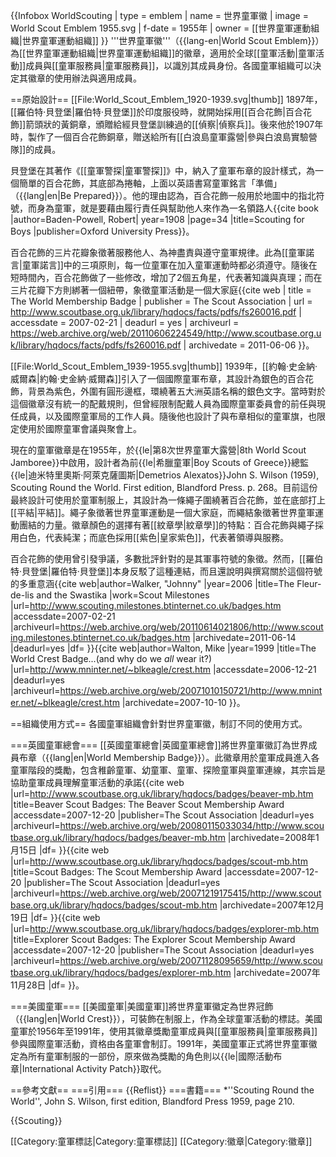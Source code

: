 {{Infobox WorldScouting
| type = emblem
| name = 世界童軍徽
| image = World Scout Emblem 1955.svg
| f-date = 1955年
| owner = [[世界童軍運動組織|世界童軍運動組織]]
}}
'''世界童軍徽'''（{{lang-en|World Scout Emblem}}）為[[世界童軍運動組織|世界童軍運動組織]]的徽章，適用於全球[[童軍活動|童軍活動]]成員與[[童軍服務員|童軍服務員]]，以識別其成員身份。各國童軍組織可以決定其徽章的使用辦法與適用成員。

==原始設計==
[[File:World_Scout_Emblem_1920-1939.svg|thumb]]
1897年，[[羅伯特·貝登堡|羅伯特·貝登堡]]於印度服役時，就開始採用[[百合花飾|百合花飾]]箭頭狀的黃銅章，頒贈給經貝登堡訓練過的[[偵察|偵察兵]]。後來他於1907年時，製作了一個百合花飾銅章，贈送給所有[[白浪島童軍露營|參與白浪島實驗營隊]]的成員<ref name="walker" />。

貝登堡在其著作《[[童軍警探|童軍警探]]》中，納入了童軍布章的設計樣式，為一個簡單的百合花飾，其底部為捲軸，上面以英語書寫童軍銘言「準備」（{{lang|en|Be Prepared}}）。他的理由認為，百合花飾一般用於地圖中的指北符號，而身為童軍，就是要藉由履行責任與幫助他人來作為一名領路人<ref name="sfb">{{cite book |author=Baden-Powell, Robert| year=1908 |page=34 |title=Scouting for Boys |publisher=Oxford University Press}}</ref>。

百合花飾的三片花瓣象徵著服務他人、為神盡責與遵守童軍規律。此為[[童軍諾言|童軍諾言]]中的三項原則，每一位童軍在加入童軍運動時都必須遵守。隨後在短時間內，百合花飾做了一些修改，增加了2個五角星，代表著知識與真理；而在三片花瓣下方則綁著一個紐帶，象徵童軍活動是一個大家庭<ref name="tsa_worldbadge">{{cite web | title = The World Membership Badge | publisher = The Scout Association | url = http://www.scoutbase.org.uk/library/hqdocs/facts/pdfs/fs260016.pdf | accessdate = 2007-02-21 | deadurl = yes | archiveurl = https://web.archive.org/web/20110606224549/http://www.scoutbase.org.uk/library/hqdocs/facts/pdfs/fs260016.pdf | archivedate = 2011-06-06 }}</ref>。

[[File:World_Scout_Emblem_1939-1955.svg|thumb]]
1939年，[[約翰·史金納·威爾森|約翰·史金納·威爾森]]引入了一個國際童軍布章，其設計為銀色的百合花飾，背景為紫色，外圍有圓形邊框，環繞著五大洲英語名稱的銀色文字。當時對於這個徽章沒有統一的配戴規則，但曾經限制配戴人員為國際童軍委員會的前任與現任成員，以及國際童軍局的工作人員。隨後他也設計了與布章相似的童軍旗，也限定使用於國際童軍會議與聚會上。

現在的童軍徽章是在1955年，於{{le|第8次世界童軍大露營|8th World Scout Jamboree}}中啟用，設計者為前{{le|希臘童軍|Boy Scouts of Greece}}總監{{le|迪米特里奧斯·阿萊克薩圖斯|Demetrios Alexatos}}<ref>John S. Wilson (1959), Scouting Round the World. First edition, Blandford Press. p. 268</ref>。目前這份最終設計可使用於童軍制服上，其設計為一條繩子圍繞著百合花飾，並在底部打上[[平結|平結]]。繩子象徵著世界童軍運動是一個大家庭，而繩結象徵著世界童軍運動團結的力量。徽章顏色的選擇有著[[紋章學|紋章學]]的特點：百合花飾與繩子採用白色，代表純潔；而底色採用[[紫色|皇家紫色]]，代表著領導與服務<ref name="tsa_worldbadge" />。

百合花飾的使用曾引發爭議，多數批評針對的是其軍事符號的象徵。然而，[[羅伯特·貝登堡|羅伯特·貝登堡]]本身反駁了這種連結，而且還說明與撰寫關於這個符號的多重意涵<ref name="walker">{{cite web|author=Walker, "Johnny" |year=2006 |title=The Fleur-de-lis and the Swastika |work=Scout Milestones |url=http://www.scouting.milestones.btinternet.co.uk/badges.htm |accessdate=2007-02-21 |archiveurl=https://web.archive.org/web/20110614021806/http://www.scouting.milestones.btinternet.co.uk/badges.htm |archivedate=2011-06-14 |deadurl=yes |df= }}</ref><ref name="walton">{{cite web|author=Walton, Mike |year=1999 |title=The World Crest Badge...(and why do we *all* wear it?) |url=http://www.mninter.net/~blkeagle/crest.htm |accessdate=2006-12-21 |deadurl=yes |archiveurl=https://web.archive.org/web/20071010150721/http://www.mninter.net/~blkeagle/crest.htm |archivedate=2007-10-10 }}</ref>。

==組織使用方式==
各國童軍組織會針對世界童軍徽，制訂不同的使用方式。

===英國童軍總會===
[[英國童軍總會|英國童軍總會]]將世界童軍徽訂為世界成員布章（{{lang|en|World Membership Badge}}）<ref name="tsa_worldbadge"/>。此徽章用於童軍成員進入各童軍階段的獎勵，包含稚齡童軍、幼童軍、童軍、探險童軍與童軍連線，其宗旨是協助童軍成員理解童軍活動的承諾<ref>{{cite web |url=http://www.scoutbase.org.uk/library/hqdocs/badges/beaver-mb.htm |title=Beaver Scout Badges: The Beaver Scout Membership Award |accessdate=2007-12-20 |publisher=The Scout Association |deadurl=yes |archiveurl=https://web.archive.org/web/20080115033034/http://www.scoutbase.org.uk/library/hqdocs/badges/beaver-mb.htm |archivedate=2008年1月15日 |df= }}</ref><ref>{{cite web |url=http://www.scoutbase.org.uk/library/hqdocs/badges/scout-mb.htm |title=Scout Badges: The Scout Membership Award |accessdate=2007-12-20 |publisher=The Scout Association |deadurl=yes |archiveurl=https://web.archive.org/web/20071219175415/http://www.scoutbase.org.uk/library/hqdocs/badges/scout-mb.htm |archivedate=2007年12月19日 |df= }}</ref><ref>{{cite web |url=http://www.scoutbase.org.uk/library/hqdocs/badges/explorer-mb.htm |title=Explorer Scout Badges: The Explorer Scout Membership Award |accessdate=2007-12-20 |publisher=The Scout Association |deadurl=yes |archiveurl=https://web.archive.org/web/20071128095659/http://www.scoutbase.org.uk/library/hqdocs/badges/explorer-mb.htm |archivedate=2007年11月28日 |df= }}</ref>。

===美國童軍===
[[美國童軍|美國童軍]]將世界童軍徽定為世界冠飾（{{lang|en|World Crest}}），可裝飾在制服上，作為全球童軍活動的標誌。美國童軍於1956年至1991年，使用其徽章獎勵童軍成員與[[童軍服務員|童軍服務員]]參與國際童軍活動，資格由各童軍會制訂。1991年，美國童軍正式將世界童軍徽定為所有童軍制服的一部份，原來做為獎勵的角色則以{{le|國際活動布章|International Activity Patch}}取代<ref name="walton" />。

==參考文獻==
===引用===
{{Reflist}}
===書籍===
*''Scouting Round the World'', John S. Wilson, first edition, Blandford Press 1959, page 210.

{{Scouting}}

[[Category:童軍標誌|Category:童軍標誌]]
[[Category:徽章|Category:徽章]]